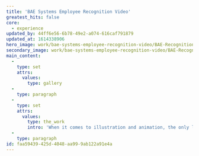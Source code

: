 ```yaml
---
title: 'BAE Systems Employee Recognition Video'
greatest_hits: false
core:
  - experience
updated_by: 44ff6e56-6b78-49e2-a074-616caf791879
updated_at: 1614338906
hero_image: work/bae-systems-employee-recognition-video/BAE-Recognition-Video-portfolio.jpg
secondary_image: work/bae-systems-employee-recognition-video/BAE-Recognition-Video-portfolio2.jpg
main_content:
  -
    type: set
    attrs:
      values:
        type: gallery
  -
    type: paragraph
  -
    type: set
    attrs:
      values:
        type: the_work
        intro: 'When it comes to illustration and animation, the only limit is imagination. The BAE Employee Recognition Video required us to develop an engaging and impactful outcome which highlighted the importance of recognising people’s efforts within the business, with the ultimate aim of bringing out the best in everyone. Through utilising the EVP characters, we were able to develop an impactful, immersive story which highlighted how managers can show others that their contribution is important to BAE Systems. The process required a multi-disciplinary approach which consisted of conceptual thinking, copywriting, storyboarding, illustration and motion graphics.'
  -
    type: paragraph
id: faa59439-425d-4048-aa99-9ab122a91e4a
---
```

